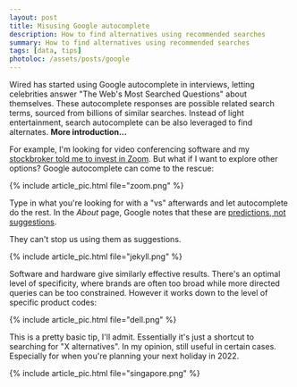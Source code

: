 ```yaml
---
layout: post
title: Misusing Google autocomplete
description: How to find alternatives using recommended searches
summary: How to find alternatives using recommended searches
tags: [data, tips]
photoloc: /assets/posts/google
---
```


Wired has started using Google autocomplete in interviews, letting celebrities answer "The Web's Most Searched Questions" about themselves. These autocomplete responses are possible related search terms, sourced from billions of similar searches. Instead of light entertainment, search autocomplete can be also leveraged to find alternates. **More introduction...**

For example, I'm looking for video conferencing software and my [stockbroker told me to invest in Zoom](https://www.cnbc.com/2020/03/26/sec-pauses-zoom-technologies-as-traders-confuse-it-with-zoom-video.html). But what if I want to explore other options? Google autocomplete can come to the rescue: 

{% include article_pic.html
   file="zoom.png"
%}

Type in what you're looking for with a "vs" afterwards and let autocomplete do the rest.  In the *About* page, Google notes that these are [predictions, not suggestions](https://blog.google/products/search/how-google-autocomplete-works-search/). 

They can't stop us using them as suggestions.

{% include article_pic.html
   file="jekyll.png"
%}

Software and hardware give similarly effective results. There's an optimal level of specificity, where brands are often too broad while more directed queries can be too constrained. However it works down to the level of specific product codes: 

{% include article_pic.html
   file="dell.png"
%}

This is a pretty basic tip, I'll admit. Essentially it's just a shortcut to searching for "X alternatives". In my opinion, still useful in certain cases. Especially for when you're planning your next holiday in 2022.

{% include article_pic.html
   file="singapore.png"
%}
